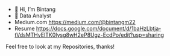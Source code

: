 - 👋 Hi, I’m Bintang
- 👀 Data Analyst
- Medium.com https://medium.com/@bintangm22
- Resume https://docs.google.com/document/d/1baHzLbtja-tVdsMTHvElTK0Iysg8wH2eP8Ugz-EcdPo/edit?usp=sharing

Feel free to look at my Repositories, thanks!

<!---
edwardjacob2315/edwardjacob2315 is a ✨ special ✨ repository because its `README.md` (this file) appears on your GitHub profile.
You can click the Preview link to take a look at your changes.
--->
